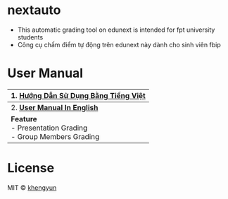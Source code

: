 # nextauto

- This automatic grading tool on edunext is intended for fpt university students
- Công cụ chấm điểm tự động trên edunext này dành cho sinh viên fbip

# User Manual

| 1. [Hướng Dẫn Sử Dụng Bằng Tiếng Việt](https://github.com/khengyun/nextauto/tree/main/readme_vn#readme) |
|---------------------------------------------------------------------------------------------------------|
| 2. **[User Manual In English](https://github.com/khengyun/nextauto/tree/main/readme_vn#readme)**        |
| **Feature** <br/>    - Presentation Grading <br/> - Group Members Grading                               |  

# License
MIT © [khengyun](https://github.com/khengyun)




